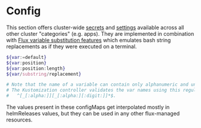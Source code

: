 # Config

This section offers cluster-wide [secrets](https://github.com/kitos9112/k8s-home/tree/main/cluster/config/cluster-secrets.sops.yaml) and [settings](https://github.com/kitos9112/k8s-home/tree/main/cluster/config/cluster-settings.yaml) available across all other cluster "categories" (e.g. apps). They are implemented in combination with [Flux variable substitution features](https://fluxcd.io/docs/components/kustomize/kustomization/#variable-substitution) which emulates bash string replacements as if they were executed on a terminal.

```sh
${var:=default}
${var:position}
${var:position:length}
${var/substring/replacement}

# Note that the name of a variable can contain only alphanumeric and underscore characters.
# The Kustomization controller validates the var names using this regular expression:
#   ^[_[:alpha:]][_[:alpha:][:digit:]]*$.
```

The values present in these configMaps get interpolated mostly in helmReleases values, but they can be used in any other flux-managed resources.
